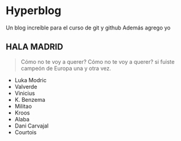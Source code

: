 # Hyperblog
Un blog increíble para el curso de git y github
Además agrego yo 
## HALA MADRID
> Cómo no te voy a querer? Cómo no te voy a querer? si fuiste campeón de Europa una y otra vez.

* Luka Modric
* Valverde
* Vinicius
* K. Benzema
* Militao
* Kroos
* Alaba
* Dani Carvajal
* Courtois

